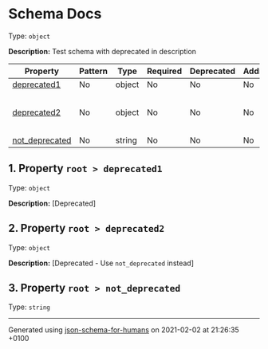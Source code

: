 

# Schema Docs

Type: `object`

**Description:** Test schema with deprecated in description

| Property | Pattern | Type | Required | Deprecated | Additional | Description |
| -------- | ------- | ---- | -------- | ---------- | ---------- | ----------- |
| [deprecated1](#deprecated1)|No|object|No|No| No|[Deprecated]|
| [deprecated2](#deprecated2)|No|object|No|No| No|[Deprecated - Use \`not_deprecated\` instead]|
| [not_deprecated](#not_deprecated)|No|string|No|No| No|-|

##  <a name="deprecated1"></a>1.  Property `root > deprecated1`

Type: `object`

**Description:** [Deprecated]

##  <a name="deprecated2"></a>2.  Property `root > deprecated2`

Type: `object`

**Description:** [Deprecated - Use `not_deprecated` instead]

##  <a name="not_deprecated"></a>3.  Property `root > not_deprecated`

Type: `string`

----------------------------------------------------------------------------------------------------------------------------
Generated using [json-schema-for-humans](https://github.com/coveooss/json-schema-for-humans) on 2021-02-02 at 21:26:35 +0100